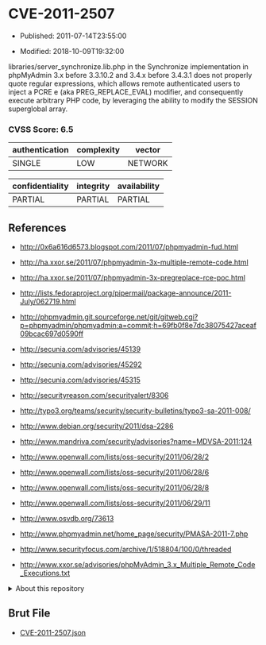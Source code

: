 # CVE-2011-2507

- Published: 2011-07-14T23:55:00

- Modified: 2018-10-09T19:32:00

libraries/server_synchronize.lib.php in the Synchronize implementation in phpMyAdmin 3.x before 3.3.10.2 and 3.4.x before 3.4.3.1 does not properly quote regular expressions, which allows remote authenticated users to inject a PCRE e (aka PREG_REPLACE_EVAL) modifier, and consequently execute arbitrary PHP code, by leveraging the ability to modify the SESSION superglobal array.

### CVSS Score: **6.5**

| authentication | complexity | vector |
| --- | --- | --- |
| SINGLE | LOW | NETWORK |

| confidentiality | integrity | availability |
| --- | --- | --- |
| PARTIAL | PARTIAL | PARTIAL |

## References

* http://0x6a616d6573.blogspot.com/2011/07/phpmyadmin-fud.html

* http://ha.xxor.se/2011/07/phpmyadmin-3x-multiple-remote-code.html

* http://ha.xxor.se/2011/07/phpmyadmin-3x-pregreplace-rce-poc.html

* http://lists.fedoraproject.org/pipermail/package-announce/2011-July/062719.html

* http://phpmyadmin.git.sourceforge.net/git/gitweb.cgi?p=phpmyadmin/phpmyadmin;a=commit;h=69fb0f8e7dc38075427aceaf09bcac697d0590ff

* http://secunia.com/advisories/45139

* http://secunia.com/advisories/45292

* http://secunia.com/advisories/45315

* http://securityreason.com/securityalert/8306

* http://typo3.org/teams/security/security-bulletins/typo3-sa-2011-008/

* http://www.debian.org/security/2011/dsa-2286

* http://www.mandriva.com/security/advisories?name=MDVSA-2011:124

* http://www.openwall.com/lists/oss-security/2011/06/28/2

* http://www.openwall.com/lists/oss-security/2011/06/28/6

* http://www.openwall.com/lists/oss-security/2011/06/28/8

* http://www.openwall.com/lists/oss-security/2011/06/29/11

* http://www.osvdb.org/73613

* http://www.phpmyadmin.net/home_page/security/PMASA-2011-7.php

* http://www.securityfocus.com/archive/1/518804/100/0/threaded

* http://www.xxor.se/advisories/phpMyAdmin_3.x_Multiple_Remote_Code_Executions.txt

<details>
<summary>About this repository</summary> 

  This repository is part of the project [Live Hack CVE](https://github.com/Live-Hack-CVE). Main website can be found [www.live-hack.org](https://www.live-hack.org) 
  
  Made by [Sn0wAlice](https://github.com/Sn0wAlice) for the people that care about security and need to have a feed of the latest CVEs. Hope you enjoy it, don't forget to star the repo and follow me on [Twitter](https://twitter.com/Sn0wAlice) and [Github](https://github.com/Sn0wAlice). And that is my [personnal website](https://www.alice-snow.me/)

  - [Home Page](https://github.com/Live-Hack-CVE)
  - [Framework](https://github.com/Live-Hack-CVE/cve-framework)
  - [CVE database](https://github.com/Live-Hack-CVE/full_database)
  - [Changelog](https://github.com/Live-Hack-CVE/Changelog)
</details>

## Brut File

* [CVE-2011-2507.json](https://raw.githubusercontent.com/Live-Hack-CVE/full_database/main/cves/2011/CVE-2011-2507.json)

